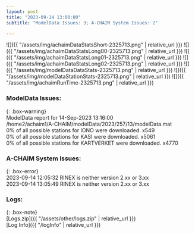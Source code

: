```yaml
---
layout: post
title: "2023-09-14 13:00:00"
subtitle: "ModelData Issues: 3; A-CHAIM System Issues: 2"

---
```


![]({{ "/assets/img/achaimDataStatsShort-2325713.png" | relative_url }})
![]({{ "/assets/img/achaimDataStatsLong00-2325713.png" | relative_url }})
![]({{ "/assets/img/achaimDataStatsLong01-2325713.png" | relative_url }})
![]({{ "/assets/img/achaimDataStatsLong02-2325713.png" | relative_url }})
![]({{ "/assets/img/modelDataDataStats-2325713.png" | relative_url }})
![]({{ "/assets/img/modelDataStationStats-2325713.png" | relative_url }})
![]({{ "/assets/img/achaimRunTime-2325713.png" | relative_url }})


### ModelData Issues:  
  
{: .box-warning}  
 ModelData report for 14-Sep-2023 13:16:00   
 /home2/achaim1/A-CHAIM/modelData/2023/257/13/modelData.mat   
 0% of all possible stations for IONO were downloaded. x549   
 0% of all possible stations for KASI were downloaded. x5061   
 0% of all possible stations for KARTVERKET were downloaded. x4770   
  
### A-CHAIM System Issues:  
  
{: .box-error}  
2023-09-14 12:05:32 RINEX is neither version 2.xx or 3.xx  
2023-09-14 13:05:49 RINEX is neither version 2.xx or 3.xx  

### Logs:  
  
{: .box-note}  
[Logs.zip]({{ "/assets/other/logs.zip" | relative_url }})  
[Log Info]({{ "/logInfo" | relative_url }})  

